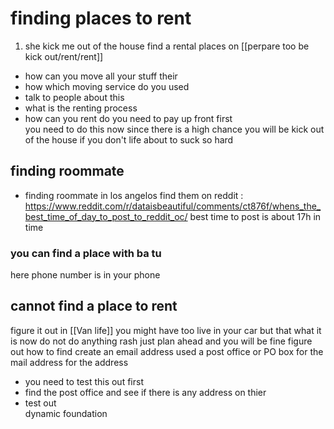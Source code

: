 
#  finding places to rent 

1.  she kick me out of the house 
find a rental  places  on [[perpare too be kick out/rent/rent]] 
- how can you move all your stuff their 
- how which moving service do you used 
- talk to people about this
- what is the renting process  
- how can you rent do you need to pay up front first  
you need to do this now since there is a high chance you will be kick out of the house if you don't  life about to suck so hard



## finding roommate 
- finding roommate in los angelos 
find them on reddit : 
https://www.reddit.com/r/dataisbeautiful/comments/ct876f/whens_the_best_time_of_day_to_post_to_reddit_oc/
best time to post is about 17h in time 
###  you can find a place with ba tu 
here phone number is  in your phone 
##  cannot find a place to rent 


figure  it out in  [[Van life]] 
you might have too live in your car  but that what it is  now do not do anything  rash  just plan ahead and you will be fine 
figure out how to find create an email address used  a post office or PO box for the mail address  for the address
- you need to test this out first  
- find the post office  and see if there is any address  on thier 
- test out  
dynamic foundation 

